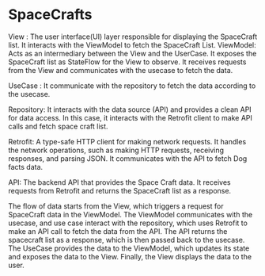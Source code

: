 # SpaceCrafts
View : The user interface(UI) layer responsible for displaying the SpaceCraft list. It interacts with the ViewModel to fetch the SpaceCraft List.
ViewModel: Acts as an intermediary between the View and the UserCase. It exposes the SpaceCraft list as StateFlow for the View to observe. It receives requests from the View and communicates with the usecase to fetch the data.

UseCase : It communicate with the repository to fetch the data according to the usecase.

Repository: It interacts with  the data source (API) and provides a clean API for data access. In this case, it interacts with the Retrofit client to make API calls and fetch space craft list.

Retrofit: A type-safe HTTP client for making network requests. It handles the network operations, such as making HTTP requests, receiving responses, and parsing JSON. It communicates with the API to fetch Dog facts data.

API: The backend API that provides the Space Craft data. It receives requests from Retrofit and returns the SpaceCraft list as a response.

The flow of data starts from the View, which triggers a request for SpaceCraft data in the ViewModel. The ViewModel communicates with the usecase, and use case interact with the repository, which uses Retrofit to make an API call to fetch the data from the API. The API returns the spacecraft list as a response, which is then passed back to the usecase. The UseCase provides the data to the ViewModel, which updates its state and exposes the data to the View. Finally, the View displays the data to the user.

